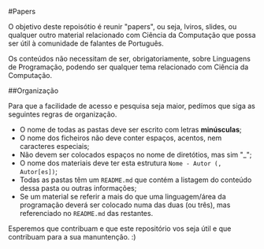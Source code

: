 #Papers

O objetivo deste repoisótio é reunir "papers", ou seja, lviros, slides, ou qualquer outro material relacionado com Ciência da Computação que possa ser útil à comunidade de falantes de Português.

Os conteúdos não necessitam de ser, obrigatoriamente, sobre Linguagens de Programação, podendo ser qualquer tema relacionado com Ciência da Computação.

##Organização

Para que a facilidade de acesso e pesquisa seja maior, pedímos que siga as seguintes regras de organização.

+ O nome de todas as pastas deve ser escrito com letras **minúsculas**;
+ O nome dos ficheiros não deve conter espaços, acentos, nem caracteres especiais;
+ Não devem ser colocados espaços no nome de diretótios, mas sim "_";
+ O nome dos materiais deve ter esta estrutura ```Nome - Autor (, Autor[es])```;
+ Todas as pastas têm um ```README.md``` que contém a listagem do conteúdo dessa pasta ou outras informações;
+ Se um material se referir a mais do que uma linguagem/área da programação deverá ser colocado numa das duas (ou três), mas referenciado no ```README.md``` das restantes.

Esperemos que contribuam e que este repositório vos seja útil e que contribuam para a sua manuntenção. :)
